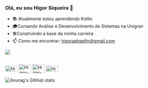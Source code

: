 ### Olá, eu sou Higor Siqueira 👋

 

- 📚 Atualmente estou aprendendo Kotlin 
- 🎓Cursando Análise e Desenvolvimento de Sistemas na Unigran
- 🛠️Construindo a base da minha carreira
- 📫 Como me encontrar: higoraphaelhr@gmail.com

<img style="-webkit-user-select: none;margin: auto;background-color: hsl(0, 0%, 90%);transition: background-color 300ms;" src="https://camo.githubusercontent.com/2c8b3670d933220ae3c023fa1d568682975cce3f10799d0d3ff5ecac394b4ee8/68747470733a2f2f6d656469612e67697068792e636f6d2f6d656469612f31326f75664342304d795a31476f2f67697068792e676966">

<div style="display: inline_block"><br>
  <p>
   
<img align="center" alt="Higor-Kt" height="20" width="40" src="https://cdn.jsdelivr.net/gh/devicons/devicon/icons/kotlin/kotlin-original.svg"/>
  
<img align="center" alt="Higor-Html" height="30" width="40" src="https://cdn.jsdelivr.net/gh/devicons/devicon/icons/html5/html5-original-wordmark.svg"/>
  
<img align="center" alt="Higor-Css" height="30" width="40" src="https://cdn.jsdelivr.net/gh/devicons/devicon/icons/css3/css3-original-wordmark.svg"/>
  
<img align="center" alt="Higor-Js" height="20" width="40" src="https://cdn.jsdelivr.net/gh/devicons/devicon/icons/javascript/javascript-original.svg"/>

![Anurag's GitHub stats](https://github-readme-stats.vercel.app/api?username=higoraphael&show_icons=true&theme=highcontrast)
